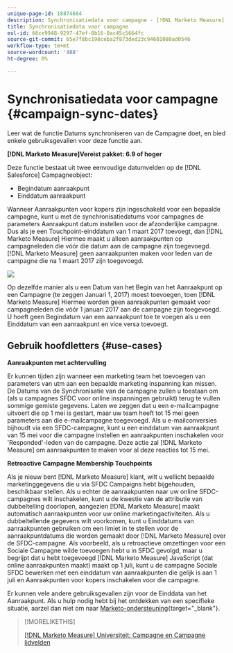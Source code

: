```yaml
---
unique-page-id: 18874684
description: Synchronisatiedata voor campagne - [!DNL Marketo Measure] - Productdocumentatie
title: Synchronisatiedata voor campagne
exl-id: 66ce9948-9297-47ef-8b16-0ac45c5664fc
source-git-commit: 65e7f8bc198ceba2f873ded23c94601080ad0546
workflow-type: tm+mt
source-wordcount: '488'
ht-degree: 0%

---
```


# Synchronisatiedata voor campagne {#campaign-sync-dates}

Leer wat de functie Datums synchroniseren van de Campagne doet, en bied enkele gebruiksgevallen voor deze functie aan.

**[!DNL Marketo Measure]Vereist pakket: 6.9 of hoger**

Deze functie bestaat uit twee eenvoudige datumvelden op de [!DNL Salesforce] Campagneobject:

* Begindatum aanraakpunt
* Einddatum aanraakpunt

Wanneer Aanraakpunten voor kopers zijn ingeschakeld voor een bepaalde campagne, kunt u met de synchronisatiedatums voor campagnes de parameters Aanraakpunt datum instellen voor de afzonderlijke campagne. Dus als je een Touchpoint-einddatum van 1 maart 2017 toevoegt, dan [!DNL Marketo Measure] Hiermee maakt u alleen aanraakpunten op campagneleden die vóór die datum aan de campagne zijn toegevoegd. [!DNL Marketo Measure] geen aanraakpunten maken voor leden van de campagne die na 1 maart 2017 zijn toegevoegd.

![](assets/1.gif)

Op dezelfde manier als u een Datum van het Begin van het Aanraakpunt op een Campagne (te zeggen Januari 1, 2017) moest toevoegen, toen [!DNL Marketo Measure] Hiermee worden geen aanraakpunten gemaakt voor campagneleden die vóór 1 januari 2017 aan de campagne zijn toegevoegd. U hoeft geen Begindatum van een aanraakpunt toe te voegen als u een Einddatum van een aanraakpunt en vice versa toevoegt.

## Gebruik hoofdletters {#use-cases}

**Aanraakpunten met achtervulling**

Er kunnen tijden zijn wanneer een marketing team het toevoegen van parameters van utm aan een bepaalde marketing inspanning kan missen. De Datums van de Synchronisatie van de campagne zullen u toestaan om (als u campagnes SFDC voor online inspanningen gebruikt) terug te vullen sommige gemiste gegevens. Laten we zeggen dat u een e-mailcampagne uitvoert die op 1 mei is gestart, maar uw team heeft tot 15 mei geen parameters aan die e-mailcampagne toegevoegd. Als u e-mailconversies bijhoudt via een SFDC-campagne, kunt u een einddatum van aanraakpunt van 15 mei voor die campagne instellen en aanraakpunten inschakelen voor &#39;Responded&#39;-leden van de campagne. Deze actie zal [!DNL Marketo Measure] om aanraakpunten te maken voor al deze reacties tot 15 mei.

**Retroactive Campagne Membership Touchpoints**

Als je nieuw bent [!DNL Marketo Measure] klant, wilt u wellicht bepaalde marketinggegevens die u via SFDC Campaigns hebt bijgehouden, beschikbaar stellen. Als u echter de aanraakpunten naar uw online SFDC-campagnes wilt inschakelen, kunt u de kwestie van de attributie van dubbeltelling doorlopen, aangezien [!DNL Marketo Measure] maakt automatisch aanraakpunten voor uw online marketingactiviteiten. Als u dubbeltellende gegevens wilt voorkomen, kunt u Einddatums van aanraakpunten gebruiken om een limiet in te stellen voor de aanraakpuntdatums die worden gemaakt door [!DNL Marketo Measure] over de SFDC-campagne. Als voorbeeld, als u retroactieve omzettingen voor een Sociale Campagne wilde toevoegen hebt u in SFDC gevolgd, maar u begrijpt dat u hebt toegevoegd [!DNL Marketo Measure] JavaScript (dat online aanraakpunten maakt) maakt op 1 juli, kunt u de campagne Sociale SFDC bewerken met een einddatum van aanraakpunten die gelijk is aan 1 juli en Aanraakpunten voor kopers inschakelen voor die campagne.

Er kunnen vele andere gebruiksgevallen zijn voor de Einddata van het Aanraakpunt. Als u hulp nodig hebt bij het ontdekken van een specifieke situatie, aarzel dan niet om naar [Marketo-ondersteuning](https://nation.marketo.com/t5/support/ct-p/Support){target=&quot;_blank&quot;}.

>[!MORELIKETHIS]
>
>[[!DNL Marketo Measure] Universiteit: Campagne en Campagne lidvelden](https://learn.bizible.com/2-bizible-customization/137720https://universityonline.marketo.com/courses/bizible-fundamentals-channel-management/#/page/5c63007334d9f0367662b758)
